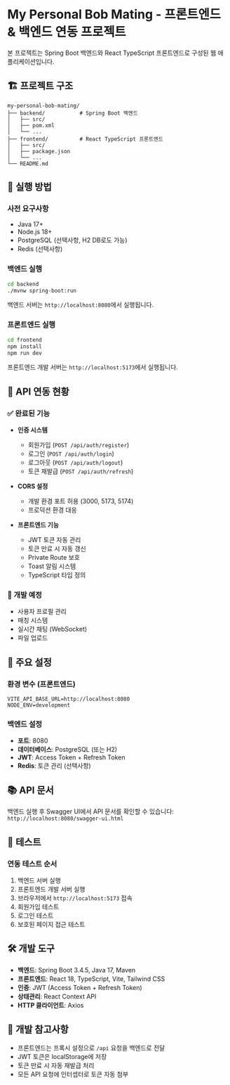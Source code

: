 # My Personal Bob Mating - 프론트엔드 & 백엔드 연동 프로젝트

본 프로젝트는 Spring Boot 백엔드와 React TypeScript 프론트엔드로 구성된 웹 애플리케이션입니다.

## 🏗️ 프로젝트 구조

```
my-personal-bob-mating/
├── backend/           # Spring Boot 백엔드
│   ├── src/
│   ├── pom.xml
│   └── ...
├── frontend/          # React TypeScript 프론트엔드
│   ├── src/
│   ├── package.json
│   └── ...
└── README.md
```

## 🚀 실행 방법

### 사전 요구사항

- Java 17+
- Node.js 18+
- PostgreSQL (선택사항, H2 DB로도 가능)
- Redis (선택사항)

### 백엔드 실행

```bash
cd backend
./mvnw spring-boot:run
```

백엔드 서버는 `http://localhost:8080`에서 실행됩니다.

### 프론트엔드 실행

```bash
cd frontend
npm install
npm run dev
```

프론트엔드 개발 서버는 `http://localhost:5173`에서 실행됩니다.

## 📡 API 연동 현황

### ✅ 완료된 기능

- **인증 시스템**

  - 회원가입 (`POST /api/auth/register`)
  - 로그인 (`POST /api/auth/login`)
  - 로그아웃 (`POST /api/auth/logout`)
  - 토큰 재발급 (`POST /api/auth/refresh`)

- **CORS 설정**

  - 개발 환경 포트 허용 (3000, 5173, 5174)
  - 프로덕션 환경 대응

- **프론트엔드 기능**
  - JWT 토큰 자동 관리
  - 토큰 만료 시 자동 갱신
  - Private Route 보호
  - Toast 알림 시스템
  - TypeScript 타입 정의

### 🚧 개발 예정

- 사용자 프로필 관리
- 매칭 시스템
- 실시간 채팅 (WebSocket)
- 파일 업로드

## 🔧 주요 설정

### 환경 변수 (프론트엔드)

```env
VITE_API_BASE_URL=http://localhost:8080
NODE_ENV=development
```

### 백엔드 설정

- **포트**: 8080
- **데이터베이스**: PostgreSQL (또는 H2)
- **JWT**: Access Token + Refresh Token
- **Redis**: 토큰 관리 (선택사항)

## 📚 API 문서

백엔드 실행 후 Swagger UI에서 API 문서를 확인할 수 있습니다:
`http://localhost:8080/swagger-ui.html`

## 🧪 테스트

### 연동 테스트 순서

1. 백엔드 서버 실행
2. 프론트엔드 개발 서버 실행
3. 브라우저에서 `http://localhost:5173` 접속
4. 회원가입 테스트
5. 로그인 테스트
6. 보호된 페이지 접근 테스트

## 🛠️ 개발 도구

- **백엔드**: Spring Boot 3.4.5, Java 17, Maven
- **프론트엔드**: React 18, TypeScript, Vite, Tailwind CSS
- **인증**: JWT (Access Token + Refresh Token)
- **상태관리**: React Context API
- **HTTP 클라이언트**: Axios

## 📝 개발 참고사항

- 프론트엔드는 프록시 설정으로 `/api` 요청을 백엔드로 전달
- JWT 토큰은 localStorage에 저장
- 토큰 만료 시 자동 재발급 처리
- 모든 API 요청에 인터셉터로 토큰 자동 첨부
